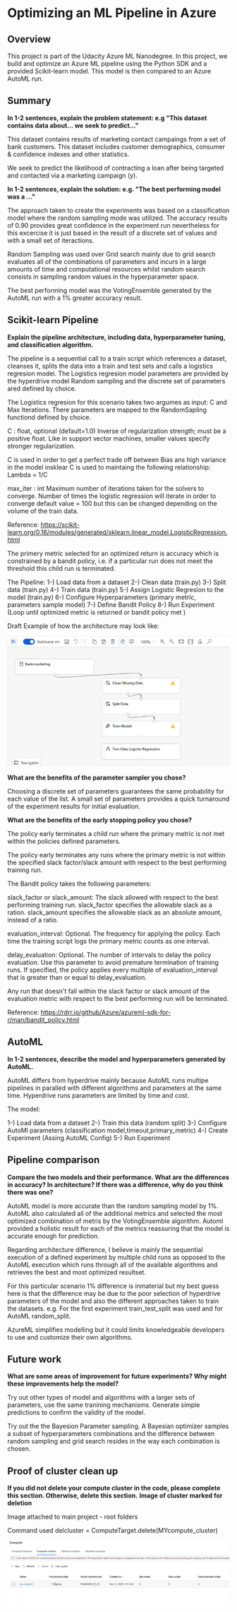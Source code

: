 # Optimizing an ML Pipeline in Azure

## Overview
This project is part of the Udacity Azure ML Nanodegree.
In this project, we build and optimize an Azure ML pipeline using the Python SDK and a provided Scikit-learn model.
This model is then compared to an Azure AutoML run.

## Summary
**In 1-2 sentences, explain the problem statement: e.g "This dataset contains data about... we seek to predict..."**


This dataset contains results of marketing contact campaings from a set of bank customers. This dataset includes customer demographics, consumer & confidence indexes and other statistics. 

We seek to predict the likelihood of contracting a loan after being targeted and contacted via a marketing campaign (y).  


**In 1-2 sentences, explain the solution: e.g. "The best performing model was a ..."**

The approach taken to create the experiments was based on a classification model where the random sampling mode was utilized. The accuracy results of 0.90 provides great confidence in the experiment run nevertheless for this excercise it is just based in the result of a discrete set of values and with a small set of iteractions. 

Random Sampling was used over Grid search mainly due to grid search evaluates all of the combinations of parameters and incurs in a large amounts of time and computational resources whilst random search consists in sampling random values in the hyperparameter space.

The best performing model was the VotingEnsemble generated by the AutoML run with a 1% greater accuracy result.  


## Scikit-learn Pipeline
**Explain the pipeline architecture, including data, hyperparameter tuning, and classification algorithm.**

The pipeline is a sequential call to a train script which references a dataset, cleanses it, splits the data into a train and test sets and calls a logistics regresion model.
The Logistics regresion model parameters are provided by the hyperdrive model Random sampling and the discrete set of parameters ared defined by choice.

The Logistics regresion for this scenario takes two argumes as input: C and Max Iterations. There parameters are mapped to the RandomSapling functiond defined by choice.

C : float, optional (default=1.0)
Inverse of regularization strength; must be a positive float. Like in support vector machines, smaller values specify stronger regularization.

C is used in order to get a perfect trade off between Bias ans high variance in the model insklear C is used to maintaing the following relationship: Lambda = 1/C

max_iter : int
Maximum number of iterations taken for the solvers to converge. Number of times the logistic regression will iterate in order to converge default value = 100 but this can be changed depending on the volume of the train data.

Reference:
https://scikit-learn.org/0.16/modules/generated/sklearn.linear_model.LogisticRegression.html


The primery metric selected for an optimized return is accuracy which is constrained by a bandit policy, i.e. if a particular run does not meet the threshold this child run is terminated.

The Pipeline:
1-) Load data from a dataset
2-) Clean data (train.py)
3-) Split data (train.py)
4-) Train data (train.py)
5-) Assign Logistic Regresion to the model (train.py)
6-) Configure Hyperparameters (primary metric, parameters sample model)
7-) Define Bandit Policy
8-) Run Experiment (Loop until optimized metric is returned or bandit policy met )

Draft Example of how the architecture may look like:

![alt text](https://github.com/auravila/DataScience-Project1/blob/main/Experiment%20Pipeline%20Example.png)


**What are the benefits of the parameter sampler you chose?**

Choosing a discrete set of parameters guarantees the same probability for each value of the list. A small set of parameters provides a quick turnaround of the
experiment results for initial evaluation.

**What are the benefits of the early stopping policy you chose?**

The policy early terminates a child run where the primary metric is not met within the policies defined parameters. 

The policy early terminates any runs where the primary metric is not within the specified slack factor/slack amount with respect to the best performing training run.

The Bandit policy takes the following parameters:

slack_factor or slack_amount: The slack allowed with respect to the best performing training run. slack_factor specifies the allowable slack as a ration. slack_amount specifies the allowable slack as an absolute amount, instead of a ratio.

evaluation_interval: Optional. The frequency for applying the policy. Each time the training script logs the primary metric counts as one interval.

delay_evaluation: Optional. The number of intervals to delay the policy evaluation. Use this parameter to avoid premature termination of training runs. If specified, the policy applies every multiple of evaluation_interval that is greater than or equal to delay_evaluation.

Any run that doesn't fall within the slack factor or slack amount of the evaluation metric with respect to the best performing run will be terminated.

Reference: https://rdrr.io/github/Azure/azureml-sdk-for-r/man/bandit_policy.html

## AutoML
**In 1-2 sentences, describe the model and hyperparameters generated by AutoML.**

AutoML differs from hyperdrive mainly because AutoML runs multipe pipelines in paralled with different algorithms and parameters at the same time. Hyperdrive runs parameters are limited by time and cost.

The model:

1-) Load data from a dataset
2-) Train this data (random split)
3-) Configure AutoMl parameters (classification model,timeout,primary_metric)
4-) Create Experiment (Assing AutoML Config)
5-) Run Experiment


## Pipeline comparison
**Compare the two models and their performance. What are the differences in accuracy? In architecture? If there was a difference, why do you think there was one?**

AutoML model is more accurate than the random sampling model by 1%. AutoML also calculated all of the additional metrics and selected the most optimized combination
of metris by the VotingEnsemble algorithm. Automl provided a holistic result for each of the metrics reassuring that the model is accurate enough for prediction.

Regarding architecture difference, I believe is mainly the sequential execution of a defined experiment by multiple child runs as opposed to the AutoML execution 
which runs through all of the available algorithms and retrieves the best and most optimized resultset.

For this particular scenario 1% difference is inmaterial but my best guess here is that the difference may be due to the poor selection of hyperdrive parameters of the model and also the different approaches taken to train the datasets. e.g. For the first experiment train_test_split was used and for AutoML random_split.

AzureML simplifies modelling but it could limits knowledgeable developers to use and customize their own algorithms.

## Future work
**What are some areas of improvement for future experiments? Why might these improvements help the model?**

Try out other types of model and algorithms with a larger sets of parameters, use the same tranining mechanisms. Generate simple predictions to confirm the validity of the model. 

Try out the the Bayesion Parameter sampling. A Bayesian optimizer samples a subset of hyperparameters combinations and the difference between random sampling and grid search resides in the way each combination is chosen.

## Proof of cluster clean up
**If you did not delete your compute cluster in the code, please complete this section. Otherwise, delete this section.**
**Image of cluster marked for deletion**

Image attached to main project - root folders

Command used
delcluster = ComputeTarget.delete(MYcompute_cluster)

![alt text](https://github.com/auravila/DataScience-Project1/blob/main/Cluster%20Delete.jpeg)

